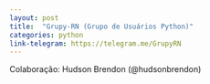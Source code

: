 ```yaml
---
layout: post
title:  "Grupy-RN (Grupo de Usuários Python)"
categories: python
link-telegram: https://telegram.me/GrupyRN
---
```

Colaboração: Hudson Brendon (@hudsonbrendon)
